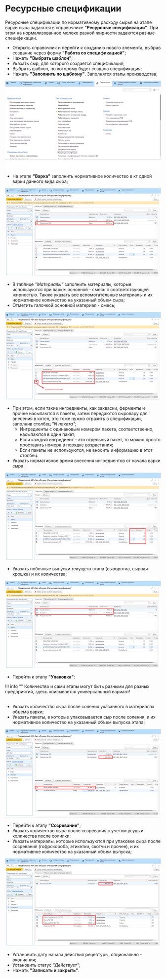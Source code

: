 # Ресурсные спецификации

Ресурсные спецификации по нормативному расходу сырья на этапе варки сыра задаются в справочнике **"Ресурсные спецификации"**. При этом на нормализованное молоко разной жирности задаются разные спецификации.

-   Открыть справочник и перейти к созданию нового элемента, выбрав создание через форму **"Работа со спецификацией"**;
-   Нажать **"Выбрать шаблон"**;
-   Указать сыр, для которого создается спецификация;     
-   Выбрать шаблон, по которому будет создана спецификация;
-   Нажать **"Заполнить по шаблону"**. Заполнятся этапы производства;

![](Recipes.assets/1.gif)

-   На этапе **"Варка"** заполнить нормативное количество в кг одной варки данного вида сыра;

![](Recipes.assets/1.png)

-   В таблице *"Материалы"* заполнить материалы, которые используются при варке: основной - смесь с соответствующей жирностью. Также указать все вспомогательные материалы и их нормативное количество на указанный объем сыра;
-   Отметить галочкой основной материал - смесь;

![](Recipes.assets/2.png)

-   При этом, если такие ингредиенты, как закваски, ферменты и прочее насыпаются в пакеты, затем передаются сыровару для внесения в котел, это тоже нужно отразить в спецификации, заполнив столбец *"N пакета"*;  
    - Ингредиенты с одинаковым номером пакета, соответственно, насыпаются в один пакет;
    - Если каждый ингредиент - это отдельный пакет, то можно просто проставить номера в порядке возрастания;
    - Если пакеты не используются, не вносить информацию в этот столбец.
-   Указать нормативное время внесения ингредиентов от начала варки сыра:  

![](Recipes.assets/3.png)

-   Указать побочные выпуски текущего этапа (сыворотка, сырная крошка) и их количества;


![](Recipes.assets/4.png)

-   Перейти к этапу **"Упаковка"**:  
    
!!! info ""
    Количество и сами этапы могут быть разными для разных предприятий, здесь описывается универсальный вариант!  
     
-   Указать количество сыра после соления указанного в материалах объема варки;
-   Указать пакеты, в которые упаковывается сыр после соления, и их нормативное количество на указанный объем выпуска этапа;

![](Recipes.assets/5.png)

-   Перейти к этапу **"Созревание"**;
-   Указать количество сыра после созревания с учетом усушки количества после солилки;
-   Указать материалы, которые используются при упаковке сыра после созревания (гофрокороба, этикетки, скотчи и прочее), и их нормативное количество на указанный объем выпуска;

![](Recipes.assets/6.png)

-   Установить дату начала действия рецептуры, опционально - окончания;
-   Установить статус *"Действует"*;
-   Нажать **"Записать и закрыть"**.

